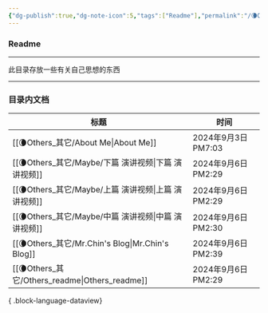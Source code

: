 ```yaml
---
{"dg-publish":true,"dg-note-icon":5,"tags":["Readme"],"permalink":"/🌘Others_其它/Others_readme/","dgPassFrontmatter":true,"noteIcon":5,"created":"2024-08-24T23:09:56.006+08:00","updated":"2024-09-06T14:29:12.698+08:00"}
---
```


### Readme
--- 
此目录存放一些有关自己思想的东西
***
### 目录内文档
| 标题                                                | 时间                |
| ------------------------------------------------- | ----------------- |
| [[🌘Others_其它/About Me\|About Me]]             | 2024年9月3日 PM7:03  |
| [[🌘Others_其它/Maybe/下篇  演讲视频\|下篇  演讲视频]]       | 2024年9月6日 PM2:29  |
| [[🌘Others_其它/Maybe/上篇 演讲视频\|上篇 演讲视频]]         | 2024年9月6日 PM2:29  |
| [[🌘Others_其它/Maybe/中篇  演讲视频\|中篇  演讲视频]]       | 2024年9月6日 PM2:30  |
| [[🌘Others_其它/Mr.Chin's Blog\|Mr.Chin's Blog]] | 2024年9月6日 PM2:39  |
| [[🌘Others_其它/Others_readme\|Others_readme]]   | 2024年9月6日 PM2:29  |

{ .block-language-dataview}

